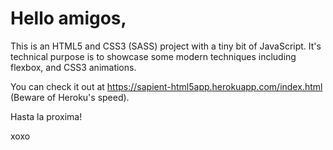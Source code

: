 # Hello amigos,

This is an HTML5 and CSS3 (SASS) project with a tiny bit of JavaScript. It's technical purpose is to showcase some modern techniques including flexbox, and CSS3 animations.

You can check it out at https://sapient-html5app.herokuapp.com/index.html (Beware of Heroku's speed).

Hasta la proxima!

xoxo
